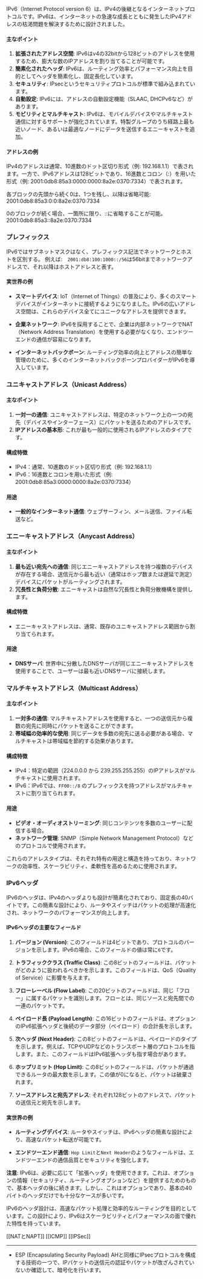 IPv6（Internet Protocol version 6）は、IPv4の後継となるインターネットプロトコルです。IPv6は、インターネットの急速な成長とともに発生したIPv4アドレスの枯渇問題を解決するために設計されました。

#### 主なポイント
1. **拡張されたアドレス空間**: IPv6はv4の32bitから128ビットのアドレスを使用するため、膨大な数のIPアドレスを割り当てることが可能です。
2. **簡素化されたヘッダ**: IPv6は、ルーティング効率とパフォーマンス向上を目的としてヘッダを簡素化し、固定長化しています。
3. **セキュリティ**: IPsecというセキュリティプロトコルが標準で組み込まれています。
4. **自動設定**: IPv6には、アドレスの自動設定機能（SLAAC, DHCPv6など）があります。
5. **モビリティとマルチキャスト**: IPv6は、モバイルデバイスやマルチキャスト通信に対するサポートが強化されています。特製グループのうち経路上最も近いノード、あるいは最適なノードにデータを送信するエニーキャストを追加。



#### アドレスの例
IPv4のアドレスは通常、10進数のドット区切り形式（例: 192.168.1.1）で表されます。一方で、IPv6アドレスは128ビットであり、16進数とコロン（:）を用いた形式（例: 2001:0db8:85a3:0000:0000:8a2e:0370:7334）で表されます。

各ブロックの先頭から続く0は、1つを残し、以降は省略可能:
2001:0db8:85a3:0:0:8a2e:0370:7334

0のブロックが続く場合、一箇所に限り、::に省略することが可能。
2001:0db8:85a3::8a2e:0370:7334

### プレフィックス
IPv6ではサブネットマスクはなく、プレフィックス記法でネットワークとホストを区別する。
例えば:　`2001:db8:100:1000::/56`は56bitまでネットワークアドレスで、それ以降はホストアドレスと表す。

#### 実世界の例

- **スマートデバイス**: IoT（Internet of Things）の普及により、多くのスマートデバイスがインターネットに接続するようになりました。IPv6の広いアドレス空間は、これらのデバイス全てにユニークなアドレスを提供できます。
  
- **企業ネットワーク**: IPv6を採用することで、企業は内部ネットワークでNAT（Network Address Translation）を使用する必要がなくなり、エンドツーエンドの通信が容易になります。

- **インターネットバックボーン**: ルーティング効率の向上とアドレスの簡単な管理のために、多くのインターネットバックボーンプロバイダーがIPv6を導入しています。


### ユニキャストアドレス（Unicast Address）

#### 主なポイント
1. **一対一の通信**: ユニキャストアドレスは、特定のネットワーク上の一つの宛先（デバイスやインターフェース）にパケットを送るためのアドレスです。
2. **IPアドレスの基本形**: これが最も一般的に使用されるIPアドレスのタイプです。

#### 構成特徴
- IPv4：通常、10進数のドット区切り形式（例: 192.168.1.1）
- IPv6：16進数とコロンを用いた形式（例: 2001:0db8:85a3:0000:0000:8a2e:0370:7334）

#### 用途
- **一般的なインターネット通信**: ウェブサーフィン、メール送信、ファイル転送など。

### エニーキャストアドレス（Anycast Address）

#### 主なポイント
1. **最も近い宛先への通信**: 同じエニーキャストアドレスを持つ複数のデバイスが存在する場合、送信元から最も近い（通常はホップ数または遅延で測定）デバイスにパケットがルーティングされます。
2. **冗長性と負荷分散**: エニーキャストは自然な冗長性と負荷分散機構を提供します。

#### 構成特徴
- エニーキャストアドレスは、通常、既存のユニキャストアドレス範囲から割り当てられます。

#### 用途
- **DNSサーバ**: 世界中に分散したDNSサーバが同じエニーキャストアドレスを使用することで、ユーザーは最も近いDNSサーバに接続します。
  
### マルチキャストアドレス（Multicast Address）

#### 主なポイント
1. **一対多の通信**: マルチキャストアドレスを使用すると、一つの送信元から複数の宛先に同時にパケットを送ることができます。
2. **帯域幅の効率的な使用**: 同じデータを多数の宛先に送る必要がある場合、マルチキャストは帯域幅を節約する効果があります。

#### 構成特徴
- IPv4：特定の範囲（224.0.0.0 から 239.255.255.255）のIPアドレスがマルチキャストに使用されます。
- IPv6：IPv6では、`FF00::/8` のプレフィックスを持つアドレスがマルチキャストに割り当てられます。

#### 用途
- **ビデオ・オーディオストリーミング**: 同じコンテンツを多数のユーザーに配信する場合。
- **ネットワーク管理**: SNMP（Simple Network Management Protocol）などのプロトコルで使用されます。

これらのアドレスタイプは、それぞれ特有の用途と構造を持っており、ネットワークの効率性、スケーラビリティ、柔軟性を高めるために使用されます。


### IPv6ヘッダ
IPv6のヘッダは、IPv4のヘッダよりも設計が簡素化されており、固定長の40バイトです。この簡素な設計により、ルータやスイッチはパケットの処理が高速化され、ネットワークのパフォーマンスが向上します。

#### IPv6ヘッダの主要なフィールド

1. **バージョン (Version)**: このフィールドは4ビットであり、プロトコルのバージョンを示します。IPv6の場合、このフィールドの値は常に`6`です。
  
2. **トラフィッククラス (Traffic Class)**: この8ビットのフィールドは、パケットがどのように扱われるべきかを示します。このフィールドは、QoS（Quality of Service）に影響を与えます。
  
3. **フローレーベル (Flow Label)**: この20ビットのフィールドは、同じ「フロー」に属するパケットを識別します。フローとは、同じソースと宛先間での一連のパケットです。
  
4. **ペイロード長 (Payload Length)**: この16ビットのフィールドは、オプションのIPv6拡張ヘッダと後続のデータ部分（ペイロード）の合計長を示します。
  
5. **次ヘッダ (Next Header)**: この8ビットのフィールドは、ペイロードのタイプを示します。例えば、TCPやUDPなどのトランスポート層のプロトコルを指します。また、このフィールドはIPv6拡張ヘッダも指す場合があります。
  
6. **ホップリミット (Hop Limit)**: この8ビットのフィールドは、パケットが通過できるルータの最大数を示します。この値が0になると、パケットは破棄されます。
  
7. **ソースアドレスと宛先アドレス**: それぞれ128ビットのアドレスで、パケットの送信元と宛先を示します。

#### 実世界の例

- **ルーティングデバイス**: ルータやスイッチは、IPv6ヘッダの簡素な設計により、高速なパケット転送が可能です。
  
- **エンドツーエンド通信**: `Hop Limit`と`Next Header`のようなフィールドは、エンドツーエンドの通信品質とセキュリティを強化します。

**注意**: IPv6は、必要に応じて「拡張ヘッダ」を使用できます。これは、オプションの情報（セキュリティ、ルーティングオプションなど）を提供するためのもので、基本ヘッダの後に続きます。しかし、これはオプションであり、基本の40バイトのヘッダだけでも十分なケースが多いです。

IPv6のヘッダ設計は、高速なパケット処理と効率的なルーティングを目的としています。この設計により、IPv6はスケーラビリティとパフォーマンスの面で優れた特性を持っています。


[[NATとNAPT]]
[[ICMP]]
[[IPSec]]

---
- ESP (Encapsulating Security Payload)
AHと同様にIPsecプロトコルを構成する技術の一つで、IPパケットの送信元の認証やパケットが改ざんされていないか確認して、暗号化を行います。